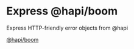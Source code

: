 # Express @hapi/boom
Express HTTP-friendly error objects from @hapi

[@hapi/boom](https://github.com/hapijs/boom)
